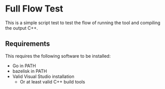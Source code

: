 # Full Flow Test

This is a simple script test to test the flow of running the tool and compiling the output C++.

## Requirements

This requires the following software to be installed:

- Go in PATH
- bazelisk in PATH
- Valid Visual Studio installation
	- Or at least valid C++ build tools
